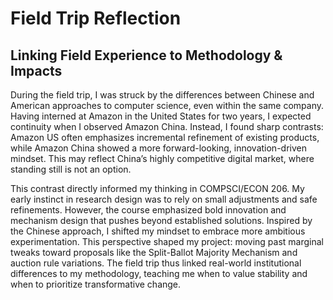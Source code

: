 # Field Trip Reflection

## Linking Field Experience to Methodology & Impacts

During the field trip, I was struck by the differences between Chinese and American approaches to computer science, even within the same company. Having interned at Amazon in the United States for two years, I expected continuity when I observed Amazon China. Instead, I found sharp contrasts: Amazon US often emphasizes incremental refinement of existing products, while Amazon China showed a more forward-looking, innovation-driven mindset. This may reflect China’s highly competitive digital market, where standing still is not an option.

This contrast directly informed my thinking in COMPSCI/ECON 206. My early instinct in research design was to rely on small adjustments and safe refinements. However, the course emphasized bold innovation and mechanism design that pushes beyond established solutions. Inspired by the Chinese approach, I shifted my mindset to embrace more ambitious experimentation. This perspective shaped my project: moving past marginal tweaks toward proposals like the Split-Ballot Majority Mechanism and auction rule variations. The field trip thus linked real-world institutional differences to my methodology, teaching me when to value stability and when to prioritize transformative change.
